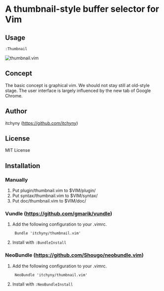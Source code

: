 # A thumbnail-style buffer selector for Vim
## Usage

    :Thumbnail

![thumbnail.vim](https://raw.github.com/itchyny/thumbnail.vim/master/image/image.png)

## Concept
The basic concept is graphical vim.
We should not stay still at old-style stage.
The user interface is largely influenced by the new tab of Google Chrome.

## Author
itchyny (https://github.com/itchyny)

## License
MIT License

## Installation
### Manually
1. Put plugin/thumbnail.vim to $VIM/plugin/
2. Put syntax/thumbnail.vim to $VIM/syntax/
3. Put doc/thumbnail.vim to $VIM/doc/

### Vundle (https://github.com/gmarik/vundle)
1. Add the following configuration to your .vimrc.

        Bundle 'itchyny/thumbnail.vim'

2. Install with `:BundleInstall`

### NeoBundle (https://github.com/Shougo/neobundle.vim)
1. Add the following configuration to your .vimrc.

        NeoBundle 'itchyny/thumbnail.vim'

2. Install with `:NeoBundleInstall`

